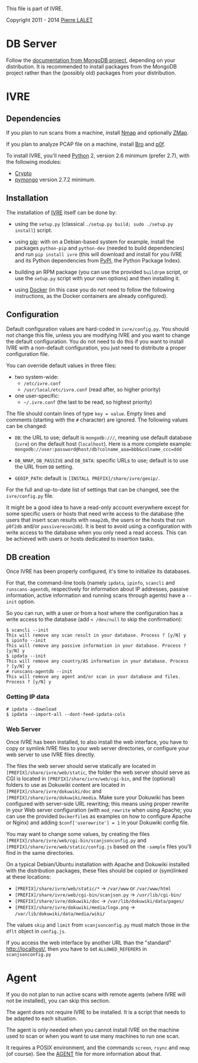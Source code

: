 This file is part of IVRE.

Copyright 2011 - 2014 [Pierre LALET](mailto:pierre.lalet@cea.fr)

# DB Server #

Follow the [documentation from MongoDB
project](http://docs.mongodb.org/manual/installation/), depending on
your distribution. It is recommended to install packages from the
MongoDB project rather than the (possibly old) packages from your
distribution.

# IVRE #

## Dependencies ##

If you plan to run scans from a machine, install
[Nmap](http://nmap.org/) and optionally [ZMap](https://zmap.io/).

If you plan to analyze PCAP file on a machine, install
[Bro](http://www.bro.org/) and [p0f](http://lcamtuf.coredump.cx/p0f/).

To install IVRE, you'll need [Python](http://www.python.org/) 2,
version 2.6 minimum (prefer 2.7), with the following modules:

  * [Crypto](http://www.pycrypto.org/)
  * [pymongo](http://api.mongodb.org/python/) version 2.7.2 minimum.

## Installation ##

The installation of [IVRE](README.md) itself can be done by:

  * using the `setup.py` (classical `./setup.py build; sudo ./setup.py
    install`) script.

  * using [pip](https://pypi.python.org/pypi/pip): with on a
    Debian-based system for example, install the packages `python-pip`
    and `python-dev` (needed to build dependencies) and run `pip
    install ivre` (this will download and install for you IVRE and its
    Python dependencies from [PyPI](https://pypi.python.org), the
    Python Package Index).

  * building an RPM package (you can use the provided `buildrpm`
    script, or use the `setup.py` script with your own options) and
    then installing it.

  * using [Docker](DOCKER.md) (in this case you do not need to follow
    the following instructions, as the Docker containers are already
    configured).

## Configuration ##

Default configuration values are hard-coded in `ivre/config.py`. You
should not change this file, unless you are modifying IVRE and you
want to change the default configuration. You do not need
to do this if you want to install IVRE with a non-default
configuration, you just need to distribute a proper configuration
file.

You can override default values in three files:
  - two system-wide:
    - `/etc/ivre.conf`
    - `/usr/local/etc/ivre.conf` (read after, so higher priority)
  - one user-specific:
    - `~/.ivre.conf` (the last to be read, so highest priority)

The file should contain lines of type `key = value`. Empty lines and
comments (starting with the `#` character) are ignored. The following
values can be changed:

  - `DB`: the URL to use; default is `mongodb:///`, meaning use
    default database (`ivre`) on the default host (`localhost`). Here
    is a more complete example:
	`mongodb://user:password@host/db?colname_aaa=bbb&colname_ccc=ddd`

  - `DB_NMAP`, `DB_PASSIVE` and `DB_DATA`: specific URLs to use;
    default is to use the URL from `DB` setting.

  - `GEOIP_PATH`: default is `[INSTALL PREFIX]/share/ivre/geoip/`.

For the full and up-to-date list of settings that can be changed, see
the `ivre/config.py` file.

It might be a good idea to have a read-only account everywhere except
for some specific users or hosts that need write access to the
database (the users that insert scan results with `nmap2db`, the users
or the hosts that run `p0f2db` and/or `passiverecon2db`). It is best
to avoid using a configuration with write access to the database when
you only need a read access. This can be achieved with users or hosts
dedicated to insertion tasks.

## DB creation ##

Once IVRE has been properly configured, it's time to initialize its
databases.

For that, the command-line tools (namely `ipdata`, `ipinfo`, `scancli`
and `runscans-agentdb`, respectively for information about IP
addresses, passive information, active information and running scans
through agents) have a `--init` option.

So you can run, with a user or from a host where the configuration has
a write access to the database (add `< /dev/null` to skip the
confirmation):

    $ scancli --init
    This will remove any scan result in your database. Process ? [y/N] y
    $ ipinfo --init
    This will remove any passive information in your database. Process ? [y/N] y
    $ ipdata --init
    This will remove any country/AS information in your database. Process ? [y/N] y
    # runscans-agentdb --init
    This will remove any agent and/or scan in your database and files. Process ? [y/N] y

### Getting IP data ###

    # ipdata --download
    $ ipdata --import-all --dont-feed-ipdata-cols

### Web Server ###

Once IVRE has been installed, to also install the web interface, you
have to copy or symlink IVRE files to your web server directories, or
configure your web server to use IVRE files directly.

The files the web server should serve statically are located in
`[PREFIX]/share/ivre/web/static`, the folder the web server should
serve as CGI is located in `[PREFIX]/share/ivre/web/cgi-bin`, and the
(optional) folders to use as Dokuwiki content are located in
`[PREFIX]/share/ivre/dokuwiki/doc` and
`[PREFIX]/share/ivre/dokuwiki/media`. Make sure your Dokuwiki has been
configured with server-side URL rewriting; this means using proper
rewrite in your Web server configuration (with `mod_rewrite` when
using Apache; you can use the provided `Dockerfile`s as examples on
how to configure Apache or Nginx) and adding `$conf['userewrite'] = 1`
in your Dokuwiki config file.

You may want to change some values, by creating the files
`[PREFIX]/share/ivre/web/cgi-bin/scanjsonconfig.py` and
`[PREFIX]/share/ivre/web/static/config.js` based on the `-sample`
files you'll find in the same directories.

On a typical Debian/Ubuntu installation with Apache and Dokuwiki
installed with the distribution packages, these files should be copied
or (sym)linked at these locations:

 - `[PREFIX]/share/ivre/web/static/*` -> `/var/www` or `/var/www/html`
 - `[PREFIX]/share/ivre/web/cgi-bin/scanjson.py` -> `/usr/lib/cgi-bin/`
 - `[PREFIX]/share/ivre/dokuwiki/doc`
     -> `/var/lib/dokuwiki/data/pages/`
 - `[PREFIX]/share/ivre/dokuwiki/media/logo.png`
     -> `/var/lib/dokuwiki/data/media/wiki/`

The values `skip` and `limit` from `scanjsonconfig.py` must match
those in the `dflt` object in `config.js`.

If you access the web interface by another URL than the "standard"
<http://localhost/>, then you have to set `ALLOWED_REFERERS` in
`scanjsonconfig.py`

# Agent #

If you do not plan to run active scans with remote agents (where IVRE
will not be installed), you can skip this section.

The agent does not require IVRE to be installed. It is a script that
needs to be adapted to each situation.

The agent is only needed when you cannot install IVRE on the machine
used to scan or when you want to use many machines to run one scan.

It requires a POSIX environment, and the commands `screen`, `rsync`
and `nmap` (of course). See the [AGENT](AGENT.md) file for more
information about that.
